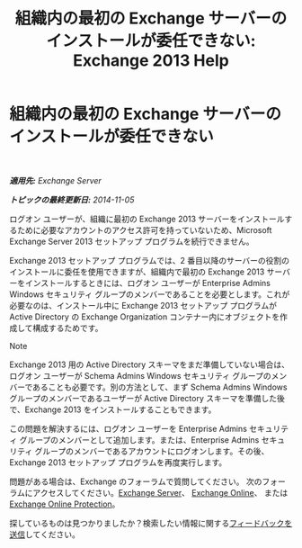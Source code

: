 ﻿---
title: '組織内の最初の Exchange サーバーのインストールが委任できない: Exchange 2013 Help'
TOCTitle: 組織内の最初の Exchange サーバーのインストールが委任できない
ms:assetid: 4cf9f1a1-aeac-455b-a5c3-efcd4185a467
ms:mtpsurl: https://technet.microsoft.com/ja-jp/library/ms.exch.setupreadiness.delegatedclientaccessfirstinstall(v=EXCHG.150)
ms:contentKeyID: 48269474
ms.date: 04/24/2018
mtps_version: v=EXCHG.150
ms.translationtype: HT
---

# 組織内の最初の Exchange サーバーのインストールが委任できない

 

_**適用先:** Exchange Server_

_**トピックの最終更新日:** 2014-11-05_

ログオン ユーザーが、組織に最初の Exchange 2013 サーバーをインストールするために必要なアカウントのアクセス許可を持っていないため、Microsoft Exchange Server 2013 セットアップ プログラムを続行できません。

Exchange 2013 セットアップ プログラムでは、2 番目以降のサーバーの役割のインストールに委任を使用できますが、組織内で最初の Exchange 2013 サーバーをインストールするときには、ログオン ユーザーが Enterprise Admins Windows セキュリティ グループのメンバーであることを必要とします。これが必要なのは、インストール中に Exchange 2013 セットアップ プログラムが Active Directory の Exchange Organization コンテナー内にオブジェクトを作成して構成するためです。


> [!NOTE]
> Exchange 2013 用の Active Directory スキーマをまだ準備していない場合は、ログオン ユーザーが Schema Admins Windows セキュリティ グループのメンバーであることも必要です。別の方法として、まず Schema Admins Windows グループのメンバーであるユーザーが Active Directory スキーマを準備した後で、Exchange 2013 をインストールすることもできます。



この問題を解決するには、ログオン ユーザーを Enterprise Admins セキュリティ グループのメンバーとして追加します。または、Enterprise Admins セキュリティ グループのメンバーであるアカウントにログオンします。その後、Exchange 2013 セットアップ プログラムを再度実行します。

問題がある場合は、Exchange のフォーラムで質問してください。 次のフォーラムにアクセスしてください。[Exchange Server](https://go.microsoft.com/fwlink/p/?linkid=60612)、 [Exchange Online](https://go.microsoft.com/fwlink/p/?linkid=267542)、 または [Exchange Online Protection](https://go.microsoft.com/fwlink/p/?linkid=285351)。

探しているものは見つかりましたか？検索したい情報に関する[フィードバックを送信](mailto:exsetuphelpfeedback@microsoft.com?subject=exchange%202013%20setup%20help%20feedback)してください。

